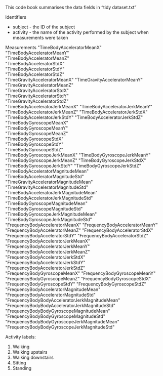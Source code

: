 
This code book summarises the data fields in “tidy dataset.txt”

Identifiers
- subject - the ID of the subject
- activity - the name of the activity performed by the subject when measurements were taken

Measurements
"TimeBodyAcceleratorMeanX"                    
"TimeBodyAcceleratorMeanY"                     
"TimeBodyAcceleratorMeanZ"                      
"TimeBodyAcceleratorStdX"                      
"TimeBodyAcceleratorStdY"                       
"TimeBodyAcceleratorStdZ"                      
"TimeGravityAcceleratorMeanX"                   "TimeGravityAcceleratorMeanY"                  
"TimeGravityAcceleratorMeanZ"                   
"TimeGravityAcceleratorStdX"                   
"TimeGravityAcceleratorStdY"                    
"TimeGravityAcceleratorStdZ"                   
"TimeBodyAcceleratorJerkMeanX"                  "TimeBodyAcceleratorJerkMeanY"                 
"TimeBodyAcceleratorJerkMeanZ"                  "TimeBodyAcceleratorJerkStdX"                  
"TimeBodyAcceleratorJerkStdY"                   "TimeBodyAcceleratorJerkStdZ"                  
"TimeBodyGyroscopeMeanX"                        
"TimeBodyGyroscopeMeanY"                       
"TimeBodyGyroscopeMeanZ"                        
"TimeBodyGyroscopeStdX"                        
"TimeBodyGyroscopeStdY"                         
"TimeBodyGyroscopeStdZ"                        
"TimeBodyGyroscopeJerkMeanX"                    "TimeBodyGyroscopeJerkMeanY"                   
"TimeBodyGyroscopeJerkMeanZ"                    "TimeBodyGyroscopeJerkStdX"                    
"TimeBodyGyroscopeJerkStdY"                     "TimeBodyGyroscopeJerkStdZ"                    
"TimeBodyAcceleratorMagnitudeMean"              "TimeBodyAcceleratorMagnitudeStd"              
"TimeGravityAcceleratorMagnitudeMean"           "TimeGravityAcceleratorMagnitudeStd"           
"TimeBodyAcceleratorJerkMagnitudeMean"          "TimeBodyAcceleratorJerkMagnitudeStd"          
"TimeBodyGyroscopeMagnitudeMean"                "TimeBodyGyroscopeMagnitudeStd"                
"TimeBodyGyroscopeJerkMagnitudeMean"            "TimeBodyGyroscopeJerkMagnitudeStd"            
"FrequencyBodyAcceleratorMeanX"                 "FrequencyBodyAcceleratorMeanY"                
"FrequencyBodyAcceleratorMeanZ"                 "FrequencyBodyAcceleratorStdX"                 
"FrequencyBodyAcceleratorStdY"                  "FrequencyBodyAcceleratorStdZ"                 
"FrequencyBodyAcceleratorJerkMeanX"             "FrequencyBodyAcceleratorJerkMeanY"            
"FrequencyBodyAcceleratorJerkMeanZ"             "FrequencyBodyAcceleratorJerkStdX"             
"FrequencyBodyAcceleratorJerkStdY"              "FrequencyBodyAcceleratorJerkStdZ"             
"FrequencyBodyGyroscopeMeanX"                   "FrequencyBodyGyroscopeMeanY"                  
"FrequencyBodyGyroscopeMeanZ"                   "FrequencyBodyGyroscopeStdX"                   
"FrequencyBodyGyroscopeStdY"                    "FrequencyBodyGyroscopeStdZ"                   
"FrequencyBodyAcceleratorMagnitudeMean"         "FrequencyBodyAcceleratorMagnitudeStd"         
"FrequencyBodyBodyAcceleratorJerkMagnitudeMean" "FrequencyBodyBodyAcceleratorJerkMagnitudeStd" 
"FrequencyBodyBodyGyroscopeMagnitudeMean"       "FrequencyBodyBodyGyroscopeMagnitudeStd"       
"FrequencyBodyBodyGyroscopeJerkMagnitudeMean"   "FrequencyBodyBodyGyroscopeJerkMagnitudeStd"  

Activity labels:
1. Walking
2. Walking upstairs
3. Walking downstairs
4. Sitting
5. Standing
